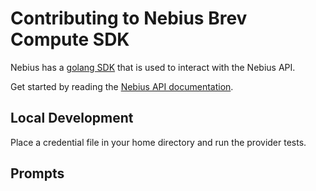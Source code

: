 # Contributing to Nebius Brev Compute SDK

Nebius has a [golang SDK](https://github.com/nebius/gosdk) that is used to interact with the Nebius API.

Get started by reading the [Nebius API documentation](https://github.com/nebius/api).

## Local Development

Place a credential file in your home directory and run the provider tests.


## Prompts
